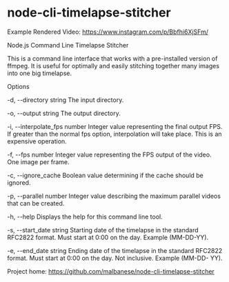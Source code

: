 # node-cli-timelapse-stitcher

Example Rendered Video:
https://www.instagram.com/p/Bbfhi6XjSFm/

Node.js Command Line Timelapse Stitcher

  This is a command line interface that works with a pre-installed version of
  ffmpeg. It is useful for optimally and easily stitching together many images
  into one big timelapse.

Options

  -d, --directory string         The input directory.

  -o, --output string            The output directory.

  -i, --interpolate_fps number   Integer value representing the final output FPS. If greater
                                 than the normal fps option, interpolation will take place.
                                 This is an expensive operation.

  -f, --fps number               Integer value representing the FPS output of the video. One
                                 image per frame.

  -c, --ignore_cache             Boolean value determining if the cache should be ignored.

  -p, --parallel number          Integer value describing the maximum parallel videos that can
                                 be created.

  -h, --help                     Displays the help for this command line tool.

  -s, --start_date string        Starting date of the timelapse in the standard RFC2822
                                 format. Must start at 0:00 on the day. Example (MM-DD-YY).

  -e, --end_date string          Ending date of the timelapse in the standard RFC2822 format.
                                 Must start at 0:00 on the day. Not inclusive. Example (MM-DD-
                                 YY).

  Project home: https://github.com/malbanese/node-cli-timelapse-stitcher

